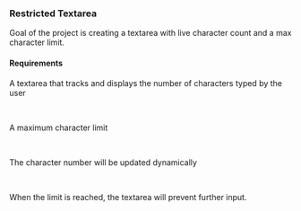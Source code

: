 <h3>Restricted Textarea</h3>

<p>Goal of the project is creating a textarea with live character count and a max character limit.</p>

<h4>Requirements</h4>

<p>A textarea that tracks and displays the number of characters typed by the user</p><br>
<p>A maximum character limit</p><br>
<p>The character number will be updated dynamically</p><br>
<p>When the limit is reached, the textarea will prevent further input.</p>